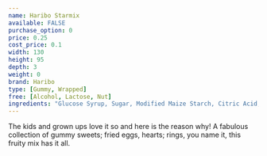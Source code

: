 ```yaml
---
name: Haribo Starmix
available: FALSE
purchase_option: 0
price: 0.25
cost_price: 0.1
width: 130
height: 95
depth: 3
weight: 0
brand: Haribo
type: [Gummy, Wrapped]
free: [Alcohol, Lactose, Nut]
ingredients: "Glucose Syrup, Sugar, Modified Maize Starch, Citric Acid, Caramelised Sugar Syrup, Flavourings, Fruit and Plant Concentrates (Apple, Aronia, Blackcurrant, Elderberry, Grape, Kiwi, Lemon, Mango, Nettle, Orange, Passion Fruit, Spinach), Colours (Copper Complexes of Chlorophyll, Paprika Extract), Glazing Agents (Vegetable Oil, Beeswax, Carnauba Wax), Invert Sugar Syrup, Fruit Extract (Carob)"
---
```

The kids and grown ups love it so and here is the reason why! A fabulous collection of gummy sweets; fried eggs, hearts; rings, you name it, this fruity mix has it all.